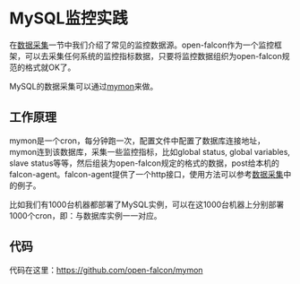 # MySQL监控实践

在[数据采集](../philosophy/data-collect.md)一节中我们介绍了常见的监控数据源。open-falcon作为一个监控框架，可以去采集任何系统的监控指标数据，只要将监控数据组织为open-falcon规范的格式就OK了。

MySQL的数据采集可以通过[mymon](https://github.com/open-falcon/mymon)来做。

## 工作原理

mymon是一个cron，每分钟跑一次，配置文件中配置了数据库连接地址，mymon连到该数据库，采集一些监控指标，比如global status, global variables, slave status等等，然后组装为open-falcon规定的格式的数据，post给本机的falcon-agent。falcon-agent提供了一个http接口，使用方法可以参考[数据采集](../philosophy/data-collect.md)中的例子。

比如我们有1000台机器都部署了MySQL实例，可以在这1000台机器上分别部署1000个cron，即：与数据库实例一一对应。

## 代码

代码在这里：https://github.com/open-falcon/mymon

